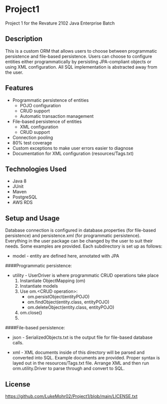 # Project1
Project 1 for the Revature 2102 Java Enterprise Batch

## Description
This is a custom ORM that allows users to choose between programmatic persistence and file-based persistence. Users can
choose to configure entities either programmatically by persisting JPA-compliant objects or using XML configuration. All
SQL implementation is abstracted away from the user.

## Features
* Programmatic persistence of entities
    * POJO configuration
    * CRUD support
    * Automatic transaction management
* File-based persistence of entities
    * XML configuration
    * CRUD support
* Connection pooling
* 80% test coverage
* Custom exceptions to make user errors easier to diagnose
* Documentation for XML configuration (resources/Tags.txt)

## Technologies Used
* Java 8
* JUnit
* Maven
* PostgreSQL
* AWS RDS

## Setup and Usage
Database connection is configured in database.properties (for file-based persistence) and persistence.xml (for 
programmatic persistence). 
Everything in the user package can be changed by the user to suit their needs. Some examples are provided. Each 
subdirectory is set up as follows:
  - model - entity are defined here, annotated with JPA
  
####Programmatic persistence:
  - utility - UserDriver is where programmatic CRUD operations take place
    1. Instantiate ObjectMapping (om)
    2. Instantiate models
    3. Use om.\<CRUD operation>:
        - om.persistObject(entityPOJO)
        - om.findObject(entity.class, entityPOJO)
        - om.deleteObject(entity.class, entityPOJO)
    4. om.close()
    5. 
####File-based persistence:
  - json - SerializedObjects.txt is the output file for file-based database calls.
    
  - xml - XML documents inside of this directory will be parsed and converted into SQL. Example documents are provided.
    Proper syntax is layed out in the resources/Tags.txt file. Arrange XML and then run orm.utility.Driver to parse
    through and convert to SQL.

## License
https://github.com/LukeMohr02/Project1/blob/main/LICENSE.txt
